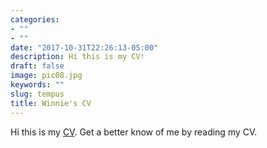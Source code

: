 ```yaml
---
categories:
- ""
- ""
date: "2017-10-31T22:26:13-05:00"
description: Hi this is my CV!
draft: false
image: pic08.jpg
keywords: ""
slug: tempus
title: Winnie's CV
---
```


Hi this is my [CV](https://maipdf.com/pdf/?e=enkAYYHM5SVdw6). Get a better know of me by reading my CV.